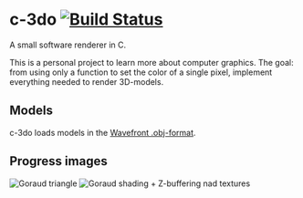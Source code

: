 # c-3do [![Build Status](https://travis-ci.org/accatyyc/c-3do.svg?branch=master)](https://travis-ci.org/accatyyc/c-3do)
A small software renderer in C.

This is a personal project to learn more about computer graphics. The goal: from using only a function to set the color of a single pixel, implement everything needed to render 3D-models.

## Models
c-3do loads models in the [Wavefront .obj-format](http://en.wikipedia.org/wiki/Wavefront_.obj_file).

## Progress images
![Goraud triangle](http://i.imgur.com/bgANjBA.png)
![Goraud shading + Z-buffering nad textures](http://i.imgur.com/jyRHx58.jpg)

